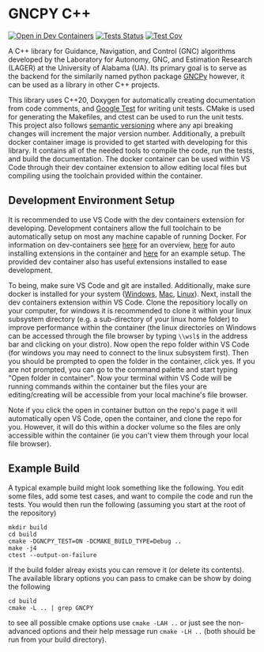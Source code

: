 GNCPY C++
=========
[![Open in Dev Containers](https://img.shields.io/static/v1?label=Dev%20Containers&message=Open&color=blue&logo=visualstudiocode)](https://vscode.dev/redirect?url=vscode://ms-vscode-remote.remote-containers/cloneInVolume?url=https://github.com/drjdlarson/gncpy_cpp.git) [![Tests Status](https://drjdlarson.github.io/gncpy_cpp/reports/junit/tests-badge.svg?dummy=8484744)](https://drjdlarson.github.io/gncpy_cpp/reports/junit/junit.html) [![Test Cov](https://drjdlarson.github.io/gncpy_cpp/reports/coverage/coverage-badge.svg?dummy=8484744)](https://drjdlarson.github.io/gncpy_cpp/reports/coverage/coverage_nested.html)


A C++ library for Guidance, Navigation, and Control (GNC) algorithms developed by the Laboratory for Autonomy, GNC, and Estimation Research (LAGER) at the University of Alabama (UA). Its primary goal is to serve as the backend for the similarily named python package [GNCPy](https://github.com/drjdlarson/gncpy) however, it can be used as a library in other C++ projects.

This library uses C++20, Doxygen for automatically creating documentation from code comments, and [Google Test](http://google.github.io/googletest/reference/assertions.html) for writing unit tests. CMake is used for generating the Makefiles, and ctest can be used to run the unit tests. This project also follows [semantic versioning](https://semver.org/) where any api breaking changes will increment the major version number. Additionally, a prebuilt docker container image is provided to get started with developing for this library. It contains all of the needed tools to compile the code, run the tests, and build the documentation. The docker container can be used within VS Code through their dev container extension to allow editing local files but compiling using the toolchain provided within the container.


Development Environment Setup
-----------------------------
It is recommended to use VS Code with the dev containers extension for developing. Development containers allow the full toolchain to be automatically setup on most any machine capable of running Docker. For information on dev-containers see [here](https://code.visualstudio.com/docs/devcontainers/containers) for an overview, [here](https://stackoverflow.com/questions/71402603/vs-code-in-docker-container-is-there-a-way-to-automatically-install-extensions) for auto installing extensions in the container
and [here](https://pspdfkit.com/blog/2020/visual-studio-code-cpp-docker/) for an example setup. The provided dev container also has useful extensions installed to ease development.

To being, make sure VS Code and git are installed. Additionally, make sure docker is installed for your system ([Windows](https://docs.docker.com/desktop/install/windows-install/), [Mac](https://docs.docker.com/desktop/install/mac-install/), [Linux](https://docs.docker.com/engine/install/)). Next, install the dev containers extension within VS Code. Clone the repositiory locally on your computer, for windows it is recommended to clone it within your linux subsystem directory (e.g. a sub-directory of your linux home folder) to improve performance within the container (the linux directories on Windows can be accessed through the file browser by typing `\\wsl$` in the address bar and clicking on your distro). Now open the repo folder within VS Code (for windows you may need to connect to the linux subsystem first). Then you should be prompted to open the folder in the container, click yes. If you are not prompted, you can go to the command palette and start typing "Open folder in container". Now your terminal within VS Code will be running commands within the container but the files your are editing/creating will be accessible from your local machine's file browser.

Note if you click the open in container button on the repo's page it will automatically open VS Code, open the container, and clone the repo for you. However, it will do this within a docker volume so the files are only accessible within the container (ie you can't view them through your local file browser).


Example Build
-------------
A typical example build might look something like the following. You edit some files, add some test cases, and want to compile the code and run the tests. You would then run the following (assuming you start at the root of the repository)

```
mkdir build
cd build
cmake -DGNCPY_TEST=ON -DCMAKE_BUILD_TYPE=Debug ..
make -j4
ctest --output-on-failure
```

If the build folder alreay exists you can remove it (or delete its contents). The available library options you can pass to cmake can be show by doing the following

```
cd build
cmake -L .. | grep GNCPY
```

to see all possible cmake options use `cmake -LAH ..` or just see the non-advanced options and their help message run `cmake -LH ..` (both should be run from your build directory).